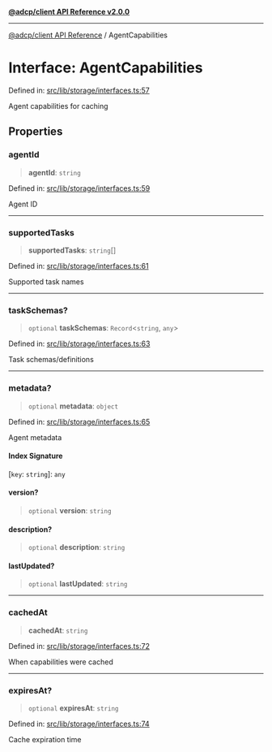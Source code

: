 [**@adcp/client API Reference v2.0.0**](../README.md)

***

[@adcp/client API Reference](../README.md) / AgentCapabilities

# Interface: AgentCapabilities

Defined in: [src/lib/storage/interfaces.ts:57](https://github.com/adcontextprotocol/adcp-client/blob/add23254eadaef025ae9fbe49b40948f459b98ff/src/lib/storage/interfaces.ts#L57)

Agent capabilities for caching

## Properties

### agentId

> **agentId**: `string`

Defined in: [src/lib/storage/interfaces.ts:59](https://github.com/adcontextprotocol/adcp-client/blob/add23254eadaef025ae9fbe49b40948f459b98ff/src/lib/storage/interfaces.ts#L59)

Agent ID

***

### supportedTasks

> **supportedTasks**: `string`[]

Defined in: [src/lib/storage/interfaces.ts:61](https://github.com/adcontextprotocol/adcp-client/blob/add23254eadaef025ae9fbe49b40948f459b98ff/src/lib/storage/interfaces.ts#L61)

Supported task names

***

### taskSchemas?

> `optional` **taskSchemas**: `Record`\<`string`, `any`\>

Defined in: [src/lib/storage/interfaces.ts:63](https://github.com/adcontextprotocol/adcp-client/blob/add23254eadaef025ae9fbe49b40948f459b98ff/src/lib/storage/interfaces.ts#L63)

Task schemas/definitions

***

### metadata?

> `optional` **metadata**: `object`

Defined in: [src/lib/storage/interfaces.ts:65](https://github.com/adcontextprotocol/adcp-client/blob/add23254eadaef025ae9fbe49b40948f459b98ff/src/lib/storage/interfaces.ts#L65)

Agent metadata

#### Index Signature

\[`key`: `string`\]: `any`

#### version?

> `optional` **version**: `string`

#### description?

> `optional` **description**: `string`

#### lastUpdated?

> `optional` **lastUpdated**: `string`

***

### cachedAt

> **cachedAt**: `string`

Defined in: [src/lib/storage/interfaces.ts:72](https://github.com/adcontextprotocol/adcp-client/blob/add23254eadaef025ae9fbe49b40948f459b98ff/src/lib/storage/interfaces.ts#L72)

When capabilities were cached

***

### expiresAt?

> `optional` **expiresAt**: `string`

Defined in: [src/lib/storage/interfaces.ts:74](https://github.com/adcontextprotocol/adcp-client/blob/add23254eadaef025ae9fbe49b40948f459b98ff/src/lib/storage/interfaces.ts#L74)

Cache expiration time
